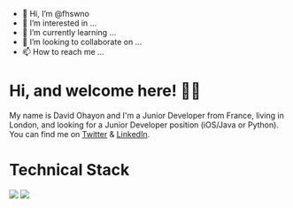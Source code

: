 - 👋 Hi, I’m @fhswno
- 👀 I’m interested in ...
- 🌱 I’m currently learning ...
- 💞️ I’m looking to collaborate on ...
- 📫 How to reach me ...

<!---
fhswno/fhswno is a ✨ special ✨ repository because its `README.md` (this file) appears on your GitHub profile.
You can click the Preview link to take a look at your changes.
--->

# Hi, and welcome here! 👋🏻
My name is David Ohayon and I'm a Junior Developer from France, living in London, and looking for a Junior Developer position (iOS/Java or Python). 
You can find me on [Twitter](https://twitter.com/fhswno) & [LinkedIn](https://www.linkedin.com/in/davidohayon1998/).

# Technical Stack

![](https://img.shields.io/badge/<OS>-<macOS>-informational?style=flat&logo=<LOGO_NAME>&logoColor=white&color=2bbc8a) 
![](https://img.shields.io/badge/OS-macOS-informational?style=flat&logo=<000000>&logoColor=white&color=2bbc8a)
